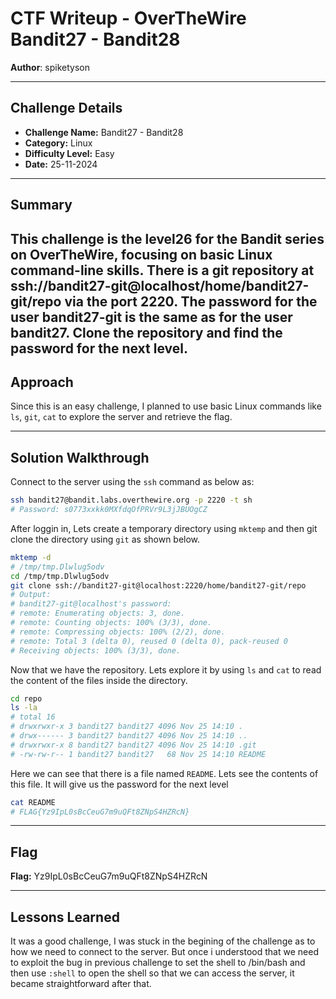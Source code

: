 # CTF Writeup - **OverTheWire Bandit27 - Bandit28**

**Author**: spiketyson  

---

## Challenge Details

- **Challenge Name:** Bandit27 - Bandit28
- **Category:** Linux
- **Difficulty Level:** Easy
- **Date:** 25-11-2024

---

## Summary

This challenge is the level26 for the Bandit series on OverTheWire, focusing on basic Linux command-line skills. There is a git repository at ssh://bandit27-git@localhost/home/bandit27-git/repo via the port 2220. The password for the user bandit27-git is the same as for the user bandit27. Clone the repository and find the password for the next level.
---

## Approach

Since this is an easy challenge, I planned to use basic Linux commands like `ls`, `git`, `cat` to explore the server and retrieve the flag.

---

## Solution Walkthrough

Connect to the server using the `ssh` command as below as:

```bash
ssh bandit27@bandit.labs.overthewire.org -p 2220 -t sh
# Password: s0773xxkk0MXfdqOfPRVr9L3jJBUOgCZ
```

After loggin in, Lets create a temporary directory using `mktemp` and then git clone the directory using `git` as shown below.

```bash
mktemp -d
# /tmp/tmp.Dlwlug5odv
cd /tmp/tmp.Dlwlug5odv
git clone ssh://bandit27-git@localhost:2220/home/bandit27-git/repo
# Output:
# bandit27-git@localhost's password: 
# remote: Enumerating objects: 3, done.
# remote: Counting objects: 100% (3/3), done.
# remote: Compressing objects: 100% (2/2), done.
# remote: Total 3 (delta 0), reused 0 (delta 0), pack-reused 0
# Receiving objects: 100% (3/3), done.
```

Now that we have the repository. Lets explore it by using `ls` and `cat` to read the content of the files inside the directory.

```bash
cd repo
ls -la
# total 16
# drwxrwxr-x 3 bandit27 bandit27 4096 Nov 25 14:10 .
# drwx------ 3 bandit27 bandit27 4096 Nov 25 14:10 ..
# drwxrwxr-x 8 bandit27 bandit27 4096 Nov 25 14:10 .git
# -rw-rw-r-- 1 bandit27 bandit27   68 Nov 25 14:10 README
```

Here we can see that there is a file named `README`. Lets see the contents of this file. It will give us the password for the next level

```bash
cat README
# FLAG{Yz9IpL0sBcCeuG7m9uQFt8ZNpS4HZRcN}
```

---

## Flag

**Flag:**  Yz9IpL0sBcCeuG7m9uQFt8ZNpS4HZRcN

---

## Lessons Learned
It was a good challenge, I was stuck in the begining of the challenge as to how we need to connect to the server. But once i understood that we need to exploit the bug in previous challenge to set the shell to /bin/bash and then use `:shell` to open the shell so that we can access the server, it became straightforward after that. 